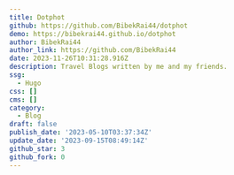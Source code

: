 ```yaml
---
title: Dotphot
github: https://github.com/BibekRai44/dotphot
demo: https://bibekrai44.github.io/dotphot
author: BibekRai44
author_link: https://github.com/BibekRai44
date: 2023-11-26T10:31:28.916Z
description: Travel Blogs written by me and my friends.
ssg:
  - Hugo
css: []
cms: []
category:
  - Blog
draft: false
publish_date: '2023-05-10T03:37:34Z'
update_date: '2023-09-15T08:49:14Z'
github_star: 3
github_fork: 0
---
```

